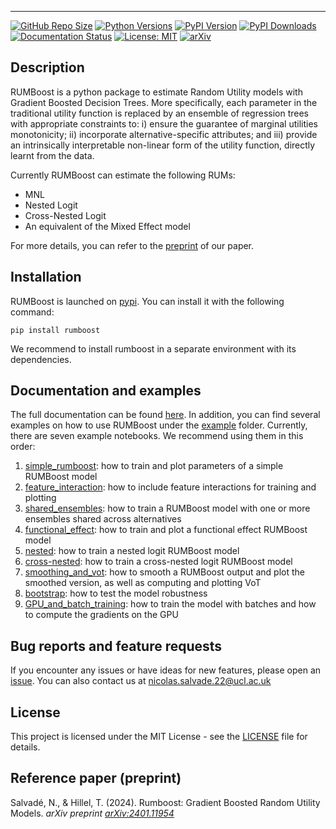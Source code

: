---------------------------------

[![GitHub Repo Size](https://img.shields.io/github/repo-size/NicoSlvd/rumboost?logo=github&label=repo+size)](https://github.com/NicoSlvd/rumboost) [![Python Versions](https://img.shields.io/pypi/pyversions/rumboost.svg?logo=python&logoColor=white)](https://pypi.org/project/rumboost) [![PyPI Version](https://img.shields.io/pypi/v/rumboost.svg?logo=pypi&logoColor=white)](https://pypi.org/project/rumboost) [![PyPI Downloads](https://img.shields.io/pypi/dm/rumboost?logo=icloud&logoColor=white)](https://pypistats.org/packages/rumboost) [![Documentation Status](https://readthedocs.org/projects/rumboost/badge/?version=latest)](https://rumboost.readthedocs.io/) [![License: MIT](https://img.shields.io/badge/license-MIT-yellow.svg)](https://github.org/NicoSlvd/rumboost/LICENSE.md) [![arXiv](https://img.shields.io/badge/arXiv-2401.11954-b31b1b.svg)](https://arxiv.org/abs/2401.11954)


## Description

RUMBoost is a python package to estimate Random Utility models with Gradient Boosted Decision Trees. More specifically, each parameter in the traditional utility function is replaced by an ensemble of regression trees with appropriate constraints to: i) ensure the guarantee of marginal utilities monotonicity; ii) incorporate alternative-specific attributes; and iii) provide an intrinsically interpretable non-linear form of the utility function, directly learnt from the data.

Currently RUMBoost can estimate the following RUMs:

- MNL
- Nested Logit
- Cross-Nested Logit
- An equivalent of the Mixed Effect model

For more details, you can refer to the [preprint](https://arxiv.org/abs/2401.11954) of our paper.

## Installation

RUMBoost is launched on [pypi](https://pypi.org/project/rumboost/). You can install it with the following command:

`pip install rumboost`

We recommend to install rumboost in a separate environment with its dependencies.

## Documentation and examples
The full documentation can be found [here](https://rumboost.readthedocs.io/en/latest/). In addition, you can find several examples on how to use RUMBoost under the [example](https://github.com/NicoSlvd/rumboost/tree/main/examples) folder. Currently, there are seven example notebooks. We recommend using them in this order:

1. [simple_rumboost](https://github.com/NicoSlvd/rumboost/blob/main/examples/1_simple_rumboost.ipynb): how to train and plot parameters of a simple RUMBoost model
2. [feature_interaction](https://github.com/NicoSlvd/rumboost/blob/main/examples/2_feature_interaction.ipynb): how to include feature interactions for training and plotting
3. [shared_ensembles](https://github.com/NicoSlvd/rumboost/blob/main/examples/3_shared_ensembles.ipynb): how to train a RUMBoost model with one or more ensembles shared across alternatives
4. [functional_effect](https://github.com/NicoSlvd/rumboost/blob/main/examples/4_functional_effect.ipynb): how to train and plot a functional effect RUMBoost model
5. [nested](https://github.com/NicoSlvd/rumboost/blob/main/examples/5_nested.ipynb): how to train a nested logit RUMBoost model
6. [cross-nested](https://github.com/NicoSlvd/rumboost/blob/main/examples/6_cross-nested.ipynb): how to train a cross-nested logit RUMBoost model
7. [smoothing_and_vot](https://github.com/NicoSlvd/rumboost/blob/main/examples/7_smoothing_and_vot.ipynb): how to smooth a RUMBoost output and plot the smoothed version, as well as computing and plotting VoT
8. [bootstrap](https://github.com/NicoSlvd/rumboost/blob/main/examples/8_bootstrap.ipynb): how to test the model robustness
9. [GPU_and_batch_training](https://github.com/big-ucl/rumboost/blob/main/examples/9_GPU_and_batch_training.ipynb): how to train the model with batches and how to compute the gradients on the GPU

## Bug reports and feature requests
If you encounter any issues or have ideas for new features, please open an [issue](https://github.com/NicoSlvd/rumboost/issues). You can also contact us at nicolas.salvade.22@ucl.ac.uk

## License
This project is licensed under the MIT License - see the [LICENSE](LICENSE.txt) file for details.

## Reference paper (preprint)

Salvadé, N., & Hillel, T. (2024). Rumboost: Gradient Boosted Random Utility Models. *arXiv preprint [arXiv:2401.11954](https://arxiv.org/abs/2401.11954)*
